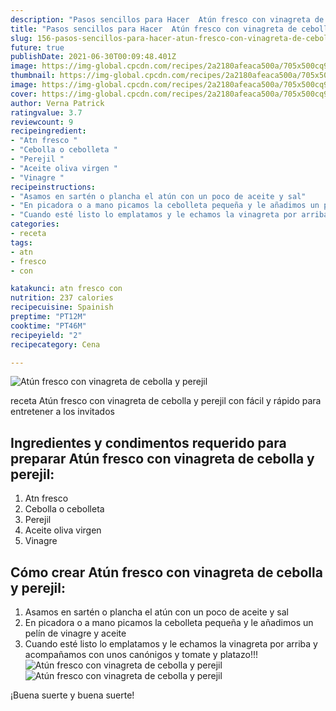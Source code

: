 ```yaml
---
description: "Pasos sencillos para Hacer  Atún fresco con vinagreta de cebolla y perejil"
title: "Pasos sencillos para Hacer  Atún fresco con vinagreta de cebolla y perejil"
slug: 156-pasos-sencillos-para-hacer-atun-fresco-con-vinagreta-de-cebolla-y-perejil
future: true
publishDate: 2021-06-30T00:09:48.401Z
image: https://img-global.cpcdn.com/recipes/2a2180afeaca500a/705x500cq90/atun-fresco-con-vinagreta-de-cebolla-y-perejil-foto-principal.jpg
thumbnail: https://img-global.cpcdn.com/recipes/2a2180afeaca500a/705x500cq90/atun-fresco-con-vinagreta-de-cebolla-y-perejil-foto-principal.jpg
image: https://img-global.cpcdn.com/recipes/2a2180afeaca500a/705x500cq90/atun-fresco-con-vinagreta-de-cebolla-y-perejil-foto-principal.jpg
cover: https://img-global.cpcdn.com/recipes/2a2180afeaca500a/705x500cq90/atun-fresco-con-vinagreta-de-cebolla-y-perejil-foto-principal.jpg
author: Verna Patrick
ratingvalue: 3.7
reviewcount: 9
recipeingredient:
- "Atn fresco "
- "Cebolla o cebolleta "
- "Perejil "
- "Aceite oliva virgen "
- "Vinagre "
recipeinstructions:
- "Asamos en sartén o plancha el atún con un poco de aceite y sal"
- "En picadora o a mano picamos la cebolleta pequeña y le añadimos un pelín de vinagre y aceite"
- "Cuando esté listo lo emplatamos y le echamos la vinagreta por arriba y acompañamos con unos canónigos y tomate y platazo!!!"
categories:
- receta
tags:
- atn
- fresco
- con

katakunci: atn fresco con 
nutrition: 237 calories
recipecuisine: Spainish
preptime: "PT12M"
cooktime: "PT46M"
recipeyield: "2"
recipecategory: Cena

---
```



![Atún fresco con vinagreta de cebolla y perejil](https://img-global.cpcdn.com/recipes/2a2180afeaca500a/705x500cq90/atun-fresco-con-vinagreta-de-cebolla-y-perejil-foto-principal.jpg)

receta Atún fresco con vinagreta de cebolla y perejil con fácil y rápido para entretener a los invitados

<!--inarticleads1-->

## Ingredientes y condimentos requerido para preparar Atún fresco con vinagreta de cebolla y perejil:

1. Atn fresco 
1. Cebolla o cebolleta 
1. Perejil 
1. Aceite oliva virgen 
1. Vinagre 



<!--inarticleads2-->

## Cómo crear Atún fresco con vinagreta de cebolla y perejil:

1. Asamos en sartén o plancha el atún con un poco de aceite y sal
1. En picadora o a mano picamos la cebolleta pequeña y le añadimos un pelín de vinagre y aceite
1. Cuando esté listo lo emplatamos y le echamos la vinagreta por arriba y acompañamos con unos canónigos y tomate y platazo!!!
<img src="https://img-global.cpcdn.com/steps/491315531d6bbb35/160x128cq70/foto-del-paso-3-de-la-receta-atun-fresco-con-vinagreta-de-cebolla-y-perejil.jpg" alt="Atún fresco con vinagreta de cebolla y perejil"><img src="https://img-global.cpcdn.com/steps/86dc08bb693b509e/160x128cq70/foto-del-paso-3-de-la-receta-atun-fresco-con-vinagreta-de-cebolla-y-perejil.jpg" alt="Atún fresco con vinagreta de cebolla y perejil">


¡Buena suerte y buena suerte!

